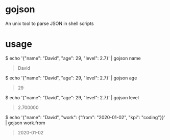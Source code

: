 # gojson
An unix tool to parse JSON in shell scripts

# usage

  $ echo '{"name": "David", "age": 29, "level": 2.7}' | gojson name
  > David

  $ echo '{"name": "David", "age": 29, "level": 2.7}' | gojson age
  > 29

  $ echo '{"name": "David", "age": 29, "level": 2.7}' | gojson level
  > 2.700000

  $ echo '{"name": "David", "work": {"from": "2020-01-02", "kpi": "coding"}}' | gojson work.from
  > 2020-01-02